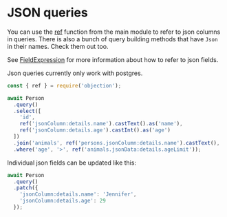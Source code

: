 # JSON queries

You can use the [ref](/api/objection/#ref) function from the main module to refer to json columns in queries. There is also a bunch of query building methods that have `Json` in their names. Check them out too.

See [FieldExpression](/api/types/#type-fieldexpression) for more information about how to refer to json fields.

Json queries currently only work with postgres.

```js
const { ref } = require('objection');

await Person
  .query()
  .select([
    'id',
    ref('jsonColumn:details.name').castText().as('name'),
    ref('jsonColumn:details.age').castInt().as('age')
  ])
  .join('animals', ref('persons.jsonColumn:details.name').castText(), '=', ref('animals.name'))
  .where('age', '>', ref('animals.jsonData:details.ageLimit'));
```

Individual json fields can be updated like this:

```js
await Person
  .query()
  .patch({
    'jsonColumn:details.name': 'Jennifer',
    'jsonColumn:details.age': 29
  });
```
